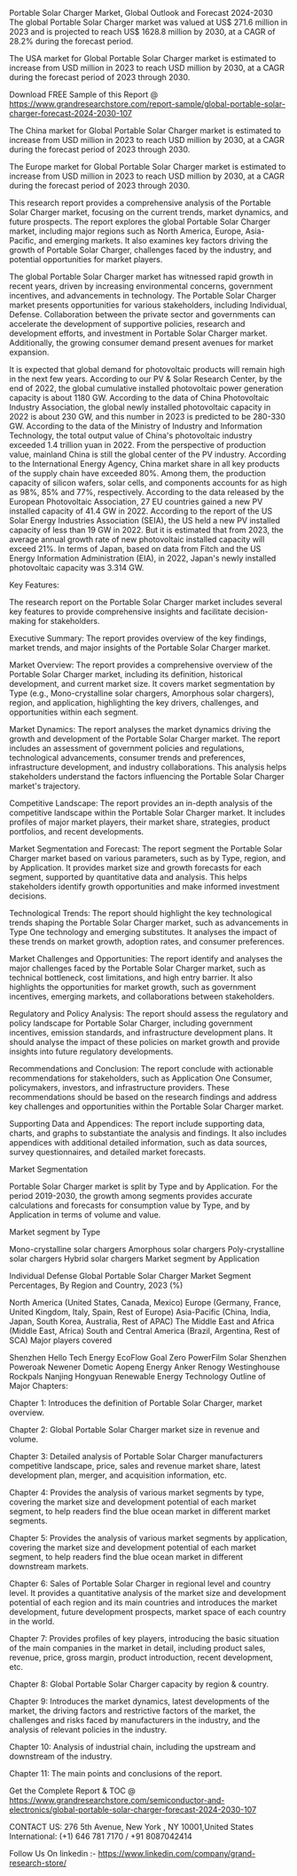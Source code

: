 Portable Solar Charger Market, Global Outlook and Forecast 2024-2030
The global Portable Solar Charger market was valued at US$ 271.6 million in 2023 and is projected to reach US$ 1628.8 million by 2030, at a CAGR of 28.2% during the forecast period.

The USA market for Global Portable Solar Charger market is estimated to increase from USD million in 2023 to reach USD million by 2030, at a CAGR during the forecast period of 2023 through 2030.

Download FREE Sample of this Report @ https://www.grandresearchstore.com/report-sample/global-portable-solar-charger-forecast-2024-2030-107

The China market for Global Portable Solar Charger market is estimated to increase from USD million in 2023 to reach USD million by 2030, at a CAGR during the forecast period of 2023 through 2030.

The Europe market for Global Portable Solar Charger market is estimated to increase from USD million in 2023 to reach USD million by 2030, at a CAGR during the forecast period of 2023 through 2030.

This research report provides a comprehensive analysis of the Portable Solar Charger market, focusing on the current trends, market dynamics, and future prospects. The report explores the global Portable Solar Charger market, including major regions such as North America, Europe, Asia-Pacific, and emerging markets. It also examines key factors driving the growth of Portable Solar Charger, challenges faced by the industry, and potential opportunities for market players.

The global Portable Solar Charger market has witnessed rapid growth in recent years, driven by increasing environmental concerns, government incentives, and advancements in technology. The Portable Solar Charger market presents opportunities for various stakeholders, including Individual, Defense. Collaboration between the private sector and governments can accelerate the development of supportive policies, research and development efforts, and investment in Portable Solar Charger market. Additionally, the growing consumer demand present avenues for market expansion.

It is expected that global demand for photovoltaic products will remain high in the next few years. According to our PV & Solar Research Center, by the end of 2022, the global cumulative installed photovoltaic power generation capacity is about 1180 GW. According to the data of China Photovoltaic Industry Association, the global newly installed photovoltaic capacity in 2022 is about 230 GW, and this number in 2023 is predicted to be 280-330 GW. According to the data of the Ministry of Industry and Information Technology, the total output value of China's photovoltaic industry exceeded 1.4 trillion yuan in 2022. From the perspective of production value, mainland China is still the global center of the PV industry. According to the International Energy Agency, China market share in all key products of the supply chain have exceeded 80%. Among them, the production capacity of silicon wafers, solar cells, and components accounts for as high as 98%, 85% and 77%, respectively. According to the data released by the European Photovoltaic Association, 27 EU countries gained a new PV installed capacity of 41.4 GW in 2022. According to the report of the US Solar Energy Industries Association (SEIA), the US held a new PV installed capacity of less than 19 GW in 2022. But it is estimated that from 2023, the average annual growth rate of new photovoltaic installed capacity will exceed 21%. In terms of Japan, based on data from Fitch and the US Energy Information Administration (EIA), in 2022, Japan's newly installed photovoltaic capacity was 3.314 GW.

Key Features:

The research report on the Portable Solar Charger market includes several key features to provide comprehensive insights and facilitate decision-making for stakeholders.

Executive Summary: The report provides overview of the key findings, market trends, and major insights of the Portable Solar Charger market.

Market Overview: The report provides a comprehensive overview of the Portable Solar Charger market, including its definition, historical development, and current market size. It covers market segmentation by Type (e.g., Mono-crystalline solar chargers, Amorphous solar chargers), region, and application, highlighting the key drivers, challenges, and opportunities within each segment.

Market Dynamics: The report analyses the market dynamics driving the growth and development of the Portable Solar Charger market. The report includes an assessment of government policies and regulations, technological advancements, consumer trends and preferences, infrastructure development, and industry collaborations. This analysis helps stakeholders understand the factors influencing the Portable Solar Charger market's trajectory.

Competitive Landscape: The report provides an in-depth analysis of the competitive landscape within the Portable Solar Charger market. It includes profiles of major market players, their market share, strategies, product portfolios, and recent developments.

Market Segmentation and Forecast: The report segment the Portable Solar Charger market based on various parameters, such as by Type, region, and by Application. It provides market size and growth forecasts for each segment, supported by quantitative data and analysis. This helps stakeholders identify growth opportunities and make informed investment decisions.

Technological Trends: The report should highlight the key technological trends shaping the Portable Solar Charger market, such as advancements in Type One technology and emerging substitutes. It analyses the impact of these trends on market growth, adoption rates, and consumer preferences.

Market Challenges and Opportunities: The report identify and analyses the major challenges faced by the Portable Solar Charger market, such as technical bottleneck, cost limitations, and high entry barrier. It also highlights the opportunities for market growth, such as government incentives, emerging markets, and collaborations between stakeholders.

Regulatory and Policy Analysis: The report should assess the regulatory and policy landscape for Portable Solar Charger, including government incentives, emission standards, and infrastructure development plans. It should analyse the impact of these policies on market growth and provide insights into future regulatory developments.

Recommendations and Conclusion: The report conclude with actionable recommendations for stakeholders, such as Application One Consumer, policymakers, investors, and infrastructure providers. These recommendations should be based on the research findings and address key challenges and opportunities within the Portable Solar Charger market.

Supporting Data and Appendices: The report include supporting data, charts, and graphs to substantiate the analysis and findings. It also includes appendices with additional detailed information, such as data sources, survey questionnaires, and detailed market forecasts.

Market Segmentation

Portable Solar Charger market is split by Type and by Application. For the period 2019-2030, the growth among segments provides accurate calculations and forecasts for consumption value by Type, and by Application in terms of volume and value.

Market segment by Type

Mono-crystalline solar chargers
Amorphous solar chargers
Poly-crystalline solar chargers
Hybrid solar chargers
Market segment by Application

Individual
Defense
Global Portable Solar Charger Market Segment Percentages, By Region and Country, 2023 (%)

North America (United States, Canada, Mexico)
Europe (Germany, France, United Kingdom, Italy, Spain, Rest of Europe)
Asia-Pacific (China, India, Japan, South Korea, Australia, Rest of APAC)
The Middle East and Africa (Middle East, Africa)
South and Central America (Brazil, Argentina, Rest of SCA)
Major players covered

Shenzhen Hello Tech Energy
EcoFlow
Goal Zero
PowerFilm Solar
Shenzhen Poweroak Newener
Dometic
Aopeng Energy
Anker
Renogy
Westinghouse
Rockpals
Nanjing Hongyuan Renewable Energy Technology
Outline of Major Chapters:

Chapter 1: Introduces the definition of Portable Solar Charger, market overview.

Chapter 2: Global Portable Solar Charger market size in revenue and volume.

Chapter 3: Detailed analysis of Portable Solar Charger manufacturers competitive landscape, price, sales and revenue market share, latest development plan, merger, and acquisition information, etc.

Chapter 4: Provides the analysis of various market segments by type, covering the market size and development potential of each market segment, to help readers find the blue ocean market in different market segments.

Chapter 5: Provides the analysis of various market segments by application, covering the market size and development potential of each market segment, to help readers find the blue ocean market in different downstream markets.

Chapter 6: Sales of Portable Solar Charger in regional level and country level. It provides a quantitative analysis of the market size and development potential of each region and its main countries and introduces the market development, future development prospects, market space of each country in the world.

Chapter 7: Provides profiles of key players, introducing the basic situation of the main companies in the market in detail, including product sales, revenue, price, gross margin, product introduction, recent development, etc.

Chapter 8: Global Portable Solar Charger capacity by region & country.

Chapter 9: Introduces the market dynamics, latest developments of the market, the driving factors and restrictive factors of the market, the challenges and risks faced by manufacturers in the industry, and the analysis of relevant policies in the industry.

Chapter 10: Analysis of industrial chain, including the upstream and downstream of the industry.

Chapter 11: The main points and conclusions of the report.

Get the Complete Report & TOC @ https://www.grandresearchstore.com/semiconductor-and-electronics/global-portable-solar-charger-forecast-2024-2030-107

CONTACT US:
276 5th Avenue, New York , NY 10001,United States
International: (+1) 646 781 7170 / +91 8087042414

Follow Us On linkedin :- https://www.linkedin.com/company/grand-research-store/

